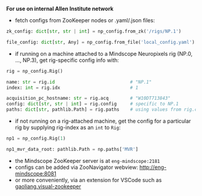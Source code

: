**For use on internal Allen Institute network**

- fetch configs from ZooKeeper nodes or .yaml/.json files:
```python
zk_config: dict[str, str | int] = np_config.from_zk('/rigs/NP.1')

file_config: dict[str, Any] = np_config.from_file('local_config.yaml')
```

- if running on a machine attached to a Mindscope Neuropixels rig (NP.0, ..., NP.3), get
  rig-specific config info with:
```python
rig = np_config.Rig()

name: str = rig.id                            # "NP.1"
index: int = rig.idx                          # 1

acquisition_pc_hostname: str = rig.acq        # "W10DT713843"
config: dict[str, str | int] = rig.config     # specific to NP.1
paths: dict[str, pathlib.Path] = rig.paths    # using values from rig.config

```

- if not running on a rig-attached machine, get the config for a particular rig by
  supplying rig-index as an `int` to `Rig`:
```python
np1 = np_config.Rig(1)

np1_mvr_data_root: pathlib.Path = np.paths['MVR']
```

- the Mindscope ZooKeeper server is at `eng-mindscope:2181`
- configs can be added via ZooNavigator webview:
  [http://eng-mindscope:8081](http://eng-mindscope:8081)
- or more conveniently, via an extension for VSCode such as [gaoliang.visual-zookeeper](https://marketplace.visualstudio.com/items?itemName=gaoliang.visual-zookeeper)
